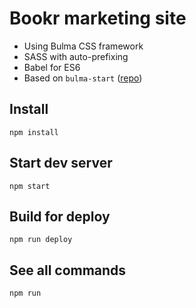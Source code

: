 # Bookr marketing site

- Using Bulma CSS framework
- SASS with auto-prefixing
- Babel for ES6
- Based on `bulma-start` ([repo](https://github.com/jgthms/bulma-start))

## Install

`npm install`

## Start dev server

`npm start`

## Build for deploy

`npm run deploy`

## See all commands

`npm run`
